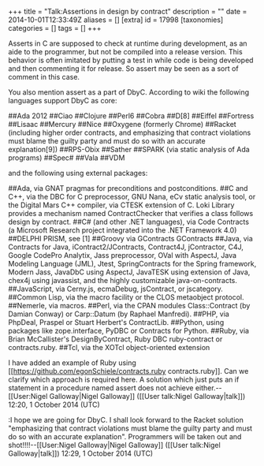 +++
title = "Talk:Assertions in design by contract"
description = ""
date = 2014-10-01T12:33:49Z
aliases = []
[extra]
id = 17998
[taxonomies]
categories = []
tags = []
+++

Asserts in C are supposed to check at runtime during development, as an aide to the programmer, but not be compiled into a release version. This behavior is often imitated by putting a test in while code is being developed and then commenting it for release. So assert may be seen as a sort of comment in this case.

You also mention assert as a part of DbyC. According to wiki the following languages support DbyC as core:
 
##Ada 2012
##Ciao
##Clojure
##Perl6
##Cobra
##D[8]
##Eiffel
##Fortress
##Lisaac
##Mercury
##Nice
##Oxygene (formerly Chrome)
##Racket (including higher order contracts, and emphasizing that contract violations must blame the guilty party and must do so with an accurate explanation[9])
##RPS-Obix
##Sather
##SPARK (via static analysis of Ada programs)
##Spec#
##Vala
##VDM

and the following using external packages:

##Ada, via GNAT pragmas for preconditions and postconditions.
##C and C++, via the DBC for C preprocessor, GNU Nana, eCv static analysis tool, or the Digital Mars C++ compiler, via CTESK extension of C. Loki Library provides a mechanism named ContractChecker that verifies a class follows design by contract.
##C# (and other .NET languages), via Code Contracts (a Microsoft Research project integrated into the .NET Framework 4.0)
##DELPHI PRISM, see [1]
##Groovy via GContracts GContracts
##Java, via Contracts for Java, iContract2/JContracts, Contract4J, jContractor, C4J, Google CodePro Analytix, Jass preprocessor, OVal with AspectJ, Java Modeling Language (JML), Jtest, SpringContracts for the Spring framework, Modern Jass, JavaDbC using AspectJ, JavaTESK using extension of Java, chex4j using javassist, and the highly customizable java-on-contracts.
##JavaScript, via Cerny.js, ecmaDebug, jsContract, or jscategory.
##Common Lisp, via the macro facility or the CLOS metaobject protocol.
##Nemerle, via macros.
##Perl, via the CPAN modules Class::Contract (by Damian Conway) or Carp::Datum (by Raphael Manfredi).
##PHP, via PhpDeal, Praspel or Stuart Herbert's ContractLib.
##Python, using packages like zope.interface, PyDBC or Contracts for Python.
##Ruby, via Brian McCallister's DesignByContract, Ruby DBC ruby-contract or contracts.ruby.
##Tcl, via the XOTcl object-oriented extension

I have added an example of Ruby using [[https://github.com/egonSchiele/contracts.ruby contracts.ruby]]. Can we clarify which approach is required here. A solution which just puts an if statement in a procedure named assert does not achieve either.--[[User:Nigel Galloway|Nigel Galloway]] ([[User talk:Nigel Galloway|talk]]) 12:20, 1 October 2014 (UTC)

:I hope we are going for DbyC. I shall look forward to the Racket solution "emphasizing that contract violations must blame the guilty party and must do so with an accurate explanation". Programmers will be taken out and shot!!!!--[[User:Nigel Galloway|Nigel Galloway]] ([[User talk:Nigel Galloway|talk]]) 12:29, 1 October 2014 (UTC)
